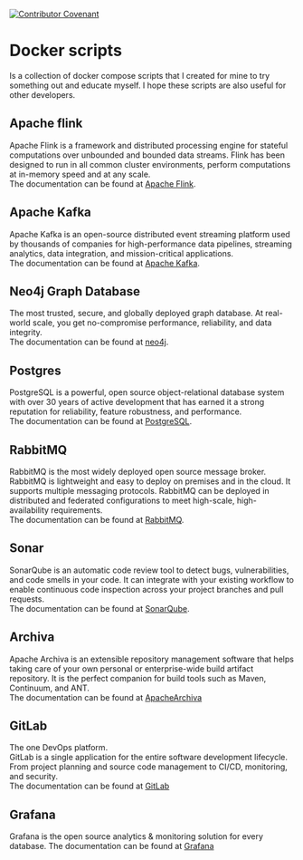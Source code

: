 [![Contributor Covenant](https://img.shields.io/badge/Contributor%20Covenant-2.1-4baaaa.svg)](CODE_OF_CONDUCT.md)

# Docker scripts
Is a collection of docker compose scripts that I created for mine to try something out and educate myself.
I hope these scripts are also useful for other developers.

## Apache flink
Apache Flink is a framework and distributed processing engine for stateful computations over unbounded and bounded data 
streams. Flink has been designed to run in all common cluster environments, perform computations at in-memory speed and 
at any scale.<br />
The documentation can be found at [Apache Flink](https://flink.apache.org).

## Apache Kafka
Apache Kafka is an open-source distributed event streaming platform used by thousands of companies for high-performance
data pipelines, streaming analytics, data integration, and mission-critical applications.<br />
The documentation can be found at [Apache Kafka](https://kafka.apache.org).

## Neo4j Graph Database
The most trusted, secure, and globally deployed graph database. At real-world scale, you get no-compromise performance, 
reliability, and data integrity.<br />
The documentation can be found at [neo4j](https://neo4j.com).

## Postgres
PostgreSQL is a powerful, open source object-relational database system with over 30 years of active development that has 
earned it a strong reputation for reliability, feature robustness, and performance.<br />
The documentation can be found at [PostgreSQL](https://www.postgresql.org).

## RabbitMQ
RabbitMQ is the most widely deployed open source message broker.<br />
RabbitMQ is lightweight and easy to deploy on premises and in the cloud. It supports multiple messaging protocols. RabbitMQ 
can be deployed in distributed and federated configurations to meet high-scale, high-availability requirements.<br />
The documentation can be found at [RabbitMQ](https://www.rabbitmq.com).

## Sonar
SonarQube is an automatic code review tool to detect bugs, vulnerabilities, and code smells in your code. It can integrate 
with your existing workflow to enable continuous code inspection across your project branches and pull requests.<br />
The documentation can be found at [SonarQube](https://www.sonarqube.org).

## Archiva
Apache Archiva is an extensible repository management software that helps taking care of your own personal or enterprise-wide 
build artifact repository. It is the perfect companion for build tools such as Maven, Continuum, and ANT.<br />
The documentation can be found at [ApacheArchiva](https://archiva.apache.org)

## GitLab
The one DevOps platform.<br />
GitLab is a single application for the entire software development lifecycle. From project planning and source code 
management to CI/CD, monitoring, and security.<br />
The documentation can be found at [GitLab](https://about.gitlab.com)

## Grafana
Grafana is the open source analytics & monitoring solution for every database.
The documentation can be found at [Grafana](https://grafana.com)
